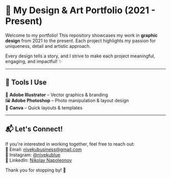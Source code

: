 # 🎨 My Design & Art Portfolio (2021 - Present)  

Welcome to my portfolio! This repository showcases my work in **graphic design** from 2021 to the present. Each project highlights my passion for uniqueness, detail and artistic approach.

Every design tells a story, and I strive to make each project meaningful, engaging, and impactful! ✨

---

## 🔧 Tools I Use  
🎨 **Adobe Illustrator** – Vector graphics & branding  
🖼 **Adobe Photoshop** – Photo manipulation & layout design  
📜 **Canva** – Quick layouts & templates

---

## 📬 Let's Connect!  
If you're interested in working together, feel free to reach out:  
📧 Email: [nivekubusiness@gmail.com](mailto:nivekubusiness@gmail.com)  
📸 Instagram: [@nivekublue](https://instagram.com/nivekublue)  
💼 LinkedIn: [Nikolay Napoleonov](https://www.linkedin.com/in/nikolay-napoleonov-690075249/)  

Thank you for stopping by! 🚀 
